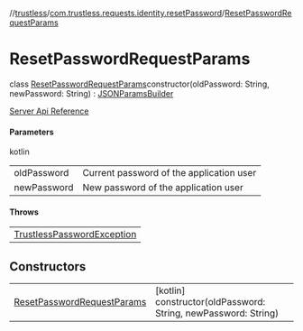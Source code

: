 //[trustless](../../../index.md)/[com.trustless.requests.identity.resetPassword](../index.md)/[ResetPasswordRequestParams](index.md)

# ResetPasswordRequestParams

class [ResetPasswordRequestParams](index.md)constructor(oldPassword: String, newPassword: String) : [JSONParamsBuilder](../../com.trustless.params/-j-s-o-n-params-builder/index.md)

[Server Api Reference](https://developer.staq.io/docs/apis/identity#/User%20management/Set%20password)

#### Parameters

kotlin

| | |
|---|---|
| oldPassword | Current password of the application user |
| newPassword | New password of the application user |

#### Throws

| |
|---|
| [TrustlessPasswordException](../../com.trustless.exceptions/-trustless-password-exception/index.md) |

## Constructors

| | |
|---|---|
| [ResetPasswordRequestParams](-reset-password-request-params.md) | [kotlin]<br>constructor(oldPassword: String, newPassword: String) |
